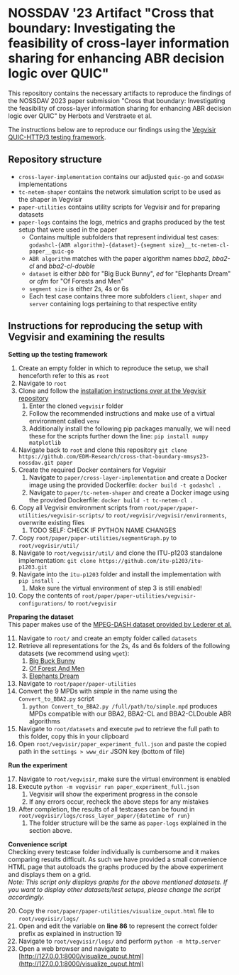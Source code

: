 # NOSSDAV '23 Artifact "Cross that boundary: Investigating the feasibility of cross-layer information sharing for enhancing ABR decision logic over QUIC"
This repository contains the necessary artifacts to reproduce the findings of the NOSSDAV 2023 paper submission "Cross that boundary: Investigating the feasibility of cross-layer information sharing for enhancing ABR decision logic over QUIC" by Herbots and Verstraete et al.

The instructions below are to reproduce our findings using the [Vegvisir QUIC-HTTP/3 testing framework](https://github.com/JorisHerbots/vegvisir/).

## Repository structure
- ``cross-layer-implementation`` contains our adjusted ``quic-go`` and ``GoDASH`` implementations
- ``tc-netem-shaper`` contains the network simulation script to be used as the shaper in Vegvisir
- ``paper-utilities`` contains utility scripts for Vegvisir and for preparing datasets
- ``paper-logs`` contains the logs, metrics and graphs produced by the test setup that were used in the paper
	- Contains multiple subfolders that represent individual test cases: ``godashcl-{ABR algorithm}-{dataset}-{segment size}__tc-netem-cl-paper__quic-go``
	- ``ABR algorithm`` matches with the paper algorithm names *bba2*, *bba2-cl* and *bba2-cl-double*
	- ``dataset`` is either *bbb* for "Big Buck Bunny", *ed* for "Elephants Dream" or *ofm* for "Of Forests and Men"
	- ``segment size`` is either 2s, 4s or 6s
	- Each test case contains three more subfolders ``client``, ``shaper`` and ``server`` containing logs pertaining to that respective entity   


## Instructions for reproducing the setup with Vegvisir and examining the results
**Setting up the testing framework**

1. Create an empty folder in which to reproduce the setup, we shall henceforth refer to this as ``root``
2. Navigate to ``root``
3. Clone and follow the [installation instructions over at the Vegvisir repository](https://github.com/JorisHerbots/vegvisir#installation)
	1. Enter the cloned ``vegvisir`` folder
	2. Follow the recommended instructions and make use of a virtual environment called ``venv``
	3. Additionally install the following pip packages manually, we will need these for the scripts further down the line: ``pip install numpy matplotlib``
4. Navigate back to ``root`` and clone this repository ``git clone https://github.com/EDM-Research/cross-that-boundary-mmsys23-nossdav.git paper``
5. Create the required Docker containers for Vegvisir
	1. Navigate to ``paper/cross-layer-implementation`` and create a Docker image using the provided Dockerfile: ``docker build -t godashcl .``
	2. Navigate to ``paper/tc-netem-shaper`` and create a Docker image using the provided Dockerfile: ``docker build -t tc-netem-cl .``
6. Copy all Vegvisir environment scripts from ``root/paper/paper-utilities/vegvisir-scripts/`` to ``root/vegvisir/vegvisir/environments``, overwrite existing files
	1. TODO SELF: CHECK IF PYTHON NAME CHANGES
7. Copy ``root/paper/paper-utilities/segmentGraph.py`` to ``root/vegvisir/util/``
8. Navigate to ``root/vegvisir/util/`` and clone the ITU-p1203 standalone implementation: ``git clone https://github.com/itu-p1203/itu-p1203.git``
9. Navigate into the ``itu-p1203`` folder and install the implementation with ``pip install .``
	1. Make sure the virtual environment of step 3 is still enabled!
10. Copy the contents of ``root/paper/paper-utilities/vegvisir-configurations/`` to ``root/vegvisir``

**Preparing the dataset**  
This paper makes use of the [MPEG-DASH dataset provided by Lederer et al.](https://dash.itec.aau.at/dash-dataset/)

11. Navigate to ``root/`` and create an empty folder called ``datasets``
12. Retrieve all representations for the 2s, 4s and 6s folders of the following datasets (we recommend using ``wget``):
	1. [Big Buck Bunny](http://ftp.itec.aau.at/datasets/DASHDataset2014/BigBuckBunny/)
	2. [Of Forest And Men](http://ftp.itec.aau.at/datasets/DASHDataset2014/OfForestAndMen/)
	3. [Elephants Dream](http://ftp.itec.aau.at/datasets/DASHDataset2014/ElephantsDream/)
13. Navigate to ``root/paper/paper-utilities``
14. Convert the 9 MPDs with *simple* in the name using the ``Convert_to_BBA2.py`` script
	1. ``python Convert_to_BBA2.py /full/path/to/simple.mpd`` produces MPDs compatible with our BBA2, BBA2-CL and BBA2-CLDouble ABR algorithms
15. Navigate to ``root/datasets`` and execute ``pwd`` to retrieve the full path to this folder, copy this in your clipboard
16. Open ``root/vegvisir/paper_experiment_full.json`` and paste the copied path in the ``settings > www_dir`` JSON key (bottom of file)  

**Run the experiment**

17. Navigate to ``root/vegvisir``, make sure the virtual environment is enabled
18. Execute ``python -m vegvisir run paper_experiment_full.json``
	1. Vegvisir will show the experiment progress in the console
	2. If any errors occur, recheck the above steps for any mistakes
19. After completion, the results of all testcases can be found in ``root/vegvisir/logs/cross_layer_paper/{datetime of run}``
	1. The folder structure will be the same as ``paper-logs`` explained in the section above.

**Convenience script**  
Checking every testcase folder individually is cumbersome and it makes comparing results difficult. As such we have provided a small convenience HTML page that autoloads the graphs produced by the above experiment and displays them on a grid.  
*Note: This script only displays graphs for the above mentioned datasets. If you want to display other datasets/test setups, please change the script accordingly.*

20. Copy the ``root/paper/paper-utilities/visualize_ouput.html`` file to ``root/vegvisir/logs/``
21. Open and edit the variable on **line 86** to represent the correct folder prefix as explained in instruction 19
22. Navigate to ``root/vegvisir/logs/`` and perform ``python -m http.server``
23. Open a web browser and navigate to [http://127.0.0.1:8000/visualize_ouput.html](http://127.0.0.1:8000/visualize_ouput.html)
